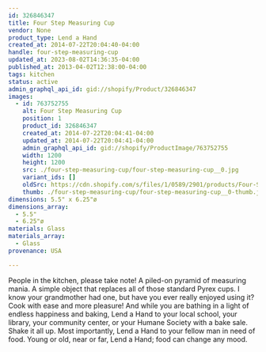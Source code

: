 ```yaml
---
id: 326846347
title: Four Step Measuring Cup
vendor: None
product_type: Lend a Hand
created_at: 2014-07-22T20:04:40-04:00
handle: four-step-measuring-cup
updated_at: 2023-08-02T14:36:35-04:00
published_at: 2013-04-02T12:38:00-04:00
tags: kitchen
status: active
admin_graphql_api_id: gid://shopify/Product/326846347
images:
  - id: 763752755
    alt: Four Step Measuring Cup
    position: 1
    product_id: 326846347
    created_at: 2014-07-22T20:04:41-04:00
    updated_at: 2014-07-22T20:04:41-04:00
    admin_graphql_api_id: gid://shopify/ProductImage/763752755
    width: 1200
    height: 1200
    src: ./four-step-measuring-cup/four-step-measuring-cup__0.jpg
    variant_ids: []
    oldSrc: https://cdn.shopify.com/s/files/1/0589/2901/products/Four-Step-Measuring-Cup_1.jpeg?v=1406073881
    thumb: ./four-step-measuring-cup/four-step-measuring-cup__0-thumb.jpg
dimensions: 5.5" x 6.25"ø
dimensions_array:
  - 5.5"
  - 6.25"ø
materials: Glass
materials_array:
  - Glass
provenance: USA

---
```


People in the kitchen, please take note! A piled-on pyramid of measuring mania. A simple object that replaces all of those standard Pyrex cups. I know your grandmother had one, but have you ever really enjoyed using it? Cook with ease and more pleasure! And while you are bathing in a light of endless happiness and baking, Lend a Hand to your local school, your library, your community center, or your Humane Society with a bake sale. Shake it all up. Most importantly, Lend a Hand to your fellow man in need of food. Young or old, near or far, Lend a Hand; food can change any mood.